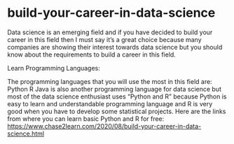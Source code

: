 # build-your-career-in-data-science

 Data science is an emerging field and if you have decided to build your career in this field then 
 I must say it’s a great choice because many companies are showing their interest towards data science 
 but you should know about the requirements to build a career in this field.
 
 
Learn Programming Languages:
 
The programming languages that you will use the most in this field are:
Python
 R
      Java is also another programming language for data science but most of the data science
      enthusiast uses “Python and R” because Python is easy to learn and understandable programming language 
      and R is very good when you have to develop some statistical projects.
Here are the links from where you can learn basic Python and R for free:
https://www.chase2learn.com/2020/08/build-your-career-in-data-science.html
